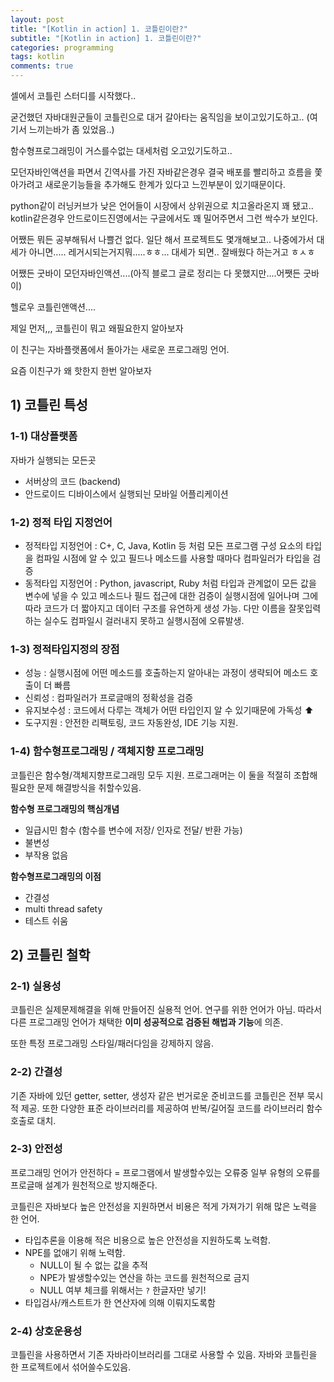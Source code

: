 ```yaml
---
layout: post
title: "[Kotlin in action] 1. 코틀린이란?"
subtitle: "[Kotlin in action] 1. 코틀린이란?"
categories: programming
tags: kotlin
comments: true
---
```


셀에서 코틀린 스터디를 시작했다.. 

굳건했던 자바대원군들이 코틀린으로 대거 갈아타는 움직임을 보이고있기도하고.. (여기서 느끼는바가 좀 있었음..)

함수형프로그래밍이 거스를수없는 대세처럼 오고있기도하고..

모던자바인액션을 파면서 긴역사를 가진 자바같은경우 결국 배포를 빨리하고 흐름을 쫓아가려고 새로운기능들을 추가해도 한계가 있다고 느낀부분이 있기때문이다. 

python같이 러닝커브가 낮은 언어들이 시장에서 상위권으로 치고올라온지 꽤 됐고.. kotlin같은경우 안드로이드진영에서는 구글에서도 꽤 밀어주면서 그런 싹수가 보인다.

어쨌든 뭐든 공부해둬서 나쁠건 없다. 일단 해서 프로젝트도 몇개해보고.. 나중에가서 대세가 아니면..... 레거시되는거지뭐.....ㅎㅎ... 대세가 되면.. 잘배웠다 하는거고 ㅎㅅㅎ 

어쨌든 굿바이 모던자바인액션....(아직 블로그 글로 정리는 다 못했지만....어쨋든 굿바이) 

헬로우 코틀린앤액션.... 

제일 먼저,,, 코틀린이 뭐고 왜필요한지 알아보자

이 친구는 자바플랫폼에서 돌아가는 새로운 프로그래밍 언어.

요즘 이친구가 왜 핫한지 한번 알아보자

## 1) 코틀린 특성

### 1-1) 대상플랫폼

자바가 실행되는 모든곳

- 서버상의 코드 (backend)
- 안드로이드 디바이스에서 실행되늰 모바일 어플리케이션

### 1-2) 정적 타입 지정언어

- 정적타입 지정언어 : C+, C, Java, Kotlin 등 처럼 모든 프로그램 구성 요소의 타입을 컴파일 시점에 알 수 있고 필드나 메소드를 사용할 때마다 컴파일러가 타입을 검증
- 동적타입 지정언어 : Python, javascript, Ruby 처럼 타입과 관계없이 모든 값을 변수에 넣을 수 있고 메소드나 필드 접근에 대한 검증이 실행시점에 일어나며 그에따라 코드가 더 짧아지고 데이터 구조를 유연하게 생성 가능. 다만 이름을 잘못입력하는 실수도 컴파일시 걸러내지 못하고 실행시점에 오류발생.

### 1-3) 정적타입지정의 장점

- 성능 : 실행시점에 어떤 메소드를 호출하는지 알아내는 과정이 생략되어 메소드 호출이 더 빠름
- 신뢰성 : 컴파일러가 프로글매의 정확성을 검증
- 유지보수성 : 코드에서 다루는 객체가 어떤 타입인지 알 수 있기때문에 가독성 ⬆️
- 도구지원 : 안전한 리팩토링, 코드 자동완성, IDE 기능 지원.

### 1-4) 함수형프로그래밍 / 객체지향 프로그래밍

코틀린은 함수형/객체지향프로그래밍 모두 지원. 프로그래머는 이 둘을 적절히 조합해 필요한 문제 해결방식을 취할수있음.

**함수형 프로그래밍의 핵심개념**

- 일급시민 함수 (함수를 변수에 저장/ 인자로 전달/ 반환 가능)
- 불변성
- 부작용 없음

**함수형프로그래밍의 이점** 

- 간결성
- multi thread safety
- 테스트 쉬움

## 2) 코틀린 철학

### 2-1) 실용성

코틀린은 실제문제해결을 위해 만들어진 실용적 언어. 연구를 위한 언어가 아님. 따라서 다른 프로그래밍 언어가 채택한 **이미 성공적으로 검증된 해법과 기능**에 의존. 

또한 특정 프로그래밍 스타일/패러다임을 강제하지 않음. 

### 2-2) 간결성

기존 자바에 있던 getter, setter, 생성자 같은 번거로운 준비코드를 코틀린은 전부 묵시적 제공. 또한 다양한 표준 라이브러리를 제공하여 반복/길어질 코드를 라이브러리 함수 호출로 대치.

### 2-3) 안전성

프로그래밍 언어가 안전하다 = 프로그램에서 발생할수있는 오류중 일부 유형의 오류를 프로글매 설계가 원천적으로 방지해준다.

코틀린은 자바보다 높은 안전성을 지원하면서 비용은 적게 가져가기 위해 많은 노력을 한 언어. 

- 타입추론을 이용해 적은 비용으로 높은 안전성을 지원하도록 노력함.
- NPE를 없애기 위해 노력함.
    - NULL이 될 수 없는 값을 추적
    - NPE가 발생할수있는 연산을 하는 코드를 원천적으로 금지
    - NULL 여부 체크를 위해서는 `?` 한글자만 넣기!
- 타입검사/캐스트트가 한 연산자에 의해 이뤄지도록함

### 2-4) 상호운용성

코틀린을 사용하면서 기존 자바라이브러리를 그대로 사용할 수 있음. 자바와 코틀린을 한 프로젝트에서 섞어쓸수도있음. 
